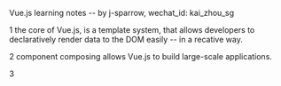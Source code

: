 Vue.js learning notes -- by j-sparrow, wechat_id: kai_zhou_sg

1 the core of Vue.js, is a template system, that allows developers to 
declaratively render data to the DOM easily -- in a recative way.

2 component composing allows Vue.js to build large-scale applications.

3 